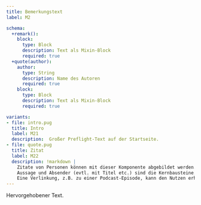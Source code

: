 ```yaml
---
title: Bemerkungstext
label: M2

schema:
  +remark():
    block:
      type: Block
      description: Text als Mixin-Block
      required: true
  +quote(author):
    author:
      type: String
      description: Name des Autoren
      required: true
    block:
      type: Block
      description: Text als Mixin-Block
      required: true

variants:
- file: intro.pug
  title: Intro
  label: M21
  description:  Großer Preflight-Text auf der Startseite.
- file: quote.pug
  title: Zitat
  label: M22
  description: !markdown |
    Zitate von Personen können mit dieser Komponente abgebildet werden.
    Aussage und Absender (evtl. mit Titel etc.) sind die Kernbausteine.
    Eine Verlinkung, z.B. zu einer Podcast-Episode, kann den Nutzen erhöhen.
---
```

Hervorgehobener Text.
